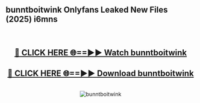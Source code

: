 <h2>bunntboitwink Onlyfans Leaked New Files (2025) i6mns</h2>
<br>
<div align="center">
<h2><a href="https://mediafiles.top/bunntboitwink&ref=git" rel="nofollow">🔴 CLICK HERE 🌐==►► Watch bunntboitwink</a></h2>
<h2><a href="https://mediafiles.top/bunntboitwink&ref=git" rel="nofollow">🔴 CLICK HERE 🌐==►► Download bunntboitwink</a></h2>
<br>
<a href="https://mediafiles.top/bunntboitwink&ref=git" rel="nofollow" data-target="animated-image.originalLink"><img src="https://i.ibb.co.com/xMMVF88/686577567.gif" alt="bunntboitwink" style="max-width: 100%; display: inline-block;" data-target="animated-image.originalImage"></a>
</div>
<br>
<br>